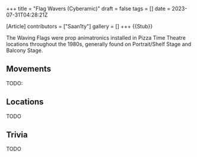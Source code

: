 +++
title = "Flag Wavers (Cyberamic)"
draft = false
tags = []
date = 2023-07-31T04:28:21Z

[Article]
contributors = ["Saan1ty"]
gallery = []
+++
{{Stub}}

The Waving Flags were prop animatronics installed in Pizza Time Theatre locations throughout the 1980s, generally found on Portrait/Shelf Stage and Balcony Stage.

## Movements ##
TODO:

## Locations ##
TODO

## Trivia ##
TODO